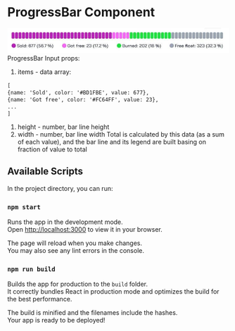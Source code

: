 # ProgressBar Component
![ProgressBar Component](progress.jpg)
ProgressBar Input props:
1. items - data array:
```
[
{name: 'Sold', color: '#BD1FBE', value: 677},
{name: 'Got free', color: '#FC64FF', value: 23},
...
]
```
1. height - number, bar line height
2. width - number, bar line width
Total is calculated by this data (as a sum of each value), and the bar line and its legend are built basing on fraction of value to total


## Available Scripts

In the project directory, you can run:

### `npm start`

Runs the app in the development mode.\
Open [http://localhost:3000](http://localhost:3000) to view it in your browser.

The page will reload when you make changes.\
You may also see any lint errors in the console.


### `npm run build`

Builds the app for production to the `build` folder.\
It correctly bundles React in production mode and optimizes the build for the best performance.

The build is minified and the filenames include the hashes.\
Your app is ready to be deployed!
